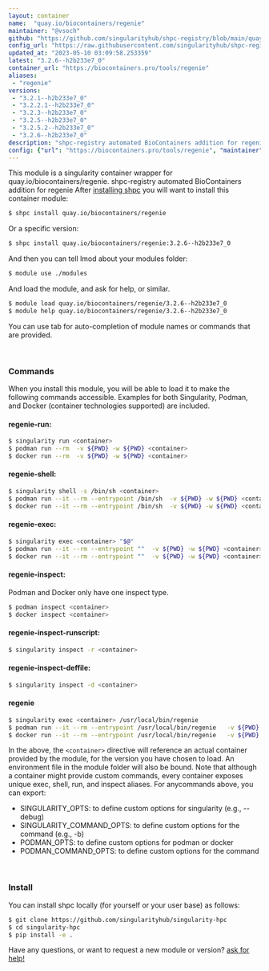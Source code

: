```yaml
---
layout: container
name:  "quay.io/biocontainers/regenie"
maintainer: "@vsoch"
github: "https://github.com/singularityhub/shpc-registry/blob/main/quay.io/biocontainers/regenie/container.yaml"
config_url: "https://raw.githubusercontent.com/singularityhub/shpc-registry/main/quay.io/biocontainers/regenie/container.yaml"
updated_at: "2023-05-10 03:09:58.253359"
latest: "3.2.6--h2b233e7_0"
container_url: "https://biocontainers.pro/tools/regenie"
aliases:
 - "regenie"
versions:
 - "3.2.1--h2b233e7_0"
 - "3.2.2.1--h2b233e7_0"
 - "3.2.3--h2b233e7_0"
 - "3.2.5--h2b233e7_0"
 - "3.2.5.2--h2b233e7_0"
 - "3.2.6--h2b233e7_0"
description: "shpc-registry automated BioContainers addition for regenie"
config: {"url": "https://biocontainers.pro/tools/regenie", "maintainer": "@vsoch", "description": "shpc-registry automated BioContainers addition for regenie", "latest": {"3.2.6--h2b233e7_0": "sha256:80ba1ecb86d7f8c8a5fcf14ac6dcbe6ecdc7c7126d318d4ed5c35d21919482f3"}, "tags": {"3.2.1--h2b233e7_0": "sha256:fcba678511c3aa20834806a63412cdbb01efdd0936e13867e371c82e530e92f4", "3.2.2.1--h2b233e7_0": "sha256:80b207405ae5421d0eae3e005a6b47243a22828125df5b97631198d234231aff", "3.2.3--h2b233e7_0": "sha256:e27627a48b73f8b9445925680fd1ca3e0842481523af310f288ef9179b6313b0", "3.2.5--h2b233e7_0": "sha256:40cefe65158cb0ca2876242fa67c53dc6fee3aac0dd3c9fe6f90f625e409f9b3", "3.2.5.2--h2b233e7_0": "sha256:efe40ca68e341c96357f03e51279faadb2e1b5b6f67183752b35bce3663a1c74", "3.2.6--h2b233e7_0": "sha256:80ba1ecb86d7f8c8a5fcf14ac6dcbe6ecdc7c7126d318d4ed5c35d21919482f3"}, "docker": "quay.io/biocontainers/regenie", "aliases": {"regenie": "/usr/local/bin/regenie"}}
---
```


This module is a singularity container wrapper for quay.io/biocontainers/regenie.
shpc-registry automated BioContainers addition for regenie
After [installing shpc](#install) you will want to install this container module:


```bash
$ shpc install quay.io/biocontainers/regenie
```

Or a specific version:

```bash
$ shpc install quay.io/biocontainers/regenie:3.2.6--h2b233e7_0
```

And then you can tell lmod about your modules folder:

```bash
$ module use ./modules
```

And load the module, and ask for help, or similar.

```bash
$ module load quay.io/biocontainers/regenie/3.2.6--h2b233e7_0
$ module help quay.io/biocontainers/regenie/3.2.6--h2b233e7_0
```

You can use tab for auto-completion of module names or commands that are provided.

<br>

### Commands

When you install this module, you will be able to load it to make the following commands accessible.
Examples for both Singularity, Podman, and Docker (container technologies supported) are included.

#### regenie-run:

```bash
$ singularity run <container>
$ podman run --rm  -v ${PWD} -w ${PWD} <container>
$ docker run --rm  -v ${PWD} -w ${PWD} <container>
```

#### regenie-shell:

```bash
$ singularity shell -s /bin/sh <container>
$ podman run --it --rm --entrypoint /bin/sh  -v ${PWD} -w ${PWD} <container>
$ docker run --it --rm --entrypoint /bin/sh  -v ${PWD} -w ${PWD} <container>
```

#### regenie-exec:

```bash
$ singularity exec <container> "$@"
$ podman run --it --rm --entrypoint ""  -v ${PWD} -w ${PWD} <container> "$@"
$ docker run --it --rm --entrypoint ""  -v ${PWD} -w ${PWD} <container> "$@"
```

#### regenie-inspect:

Podman and Docker only have one inspect type.

```bash
$ podman inspect <container>
$ docker inspect <container>
```

#### regenie-inspect-runscript:

```bash
$ singularity inspect -r <container>
```

#### regenie-inspect-deffile:

```bash
$ singularity inspect -d <container>
```


#### regenie

```bash
$ singularity exec <container> /usr/local/bin/regenie
$ podman run --it --rm --entrypoint /usr/local/bin/regenie   -v ${PWD} -w ${PWD} <container> -c " $@"
$ docker run --it --rm --entrypoint /usr/local/bin/regenie   -v ${PWD} -w ${PWD} <container> -c " $@"
```



In the above, the `<container>` directive will reference an actual container provided
by the module, for the version you have chosen to load. An environment file in the
module folder will also be bound. Note that although a container
might provide custom commands, every container exposes unique exec, shell, run, and
inspect aliases. For anycommands above, you can export:

 - SINGULARITY_OPTS: to define custom options for singularity (e.g., --debug)
 - SINGULARITY_COMMAND_OPTS: to define custom options for the command (e.g., -b)
 - PODMAN_OPTS: to define custom options for podman or docker
 - PODMAN_COMMAND_OPTS: to define custom options for the command

<br>

### Install

You can install shpc locally (for yourself or your user base) as follows:

```bash
$ git clone https://github.com/singularityhub/singularity-hpc
$ cd singularity-hpc
$ pip install -e .
```

Have any questions, or want to request a new module or version? [ask for help!](https://github.com/singularityhub/singularity-hpc/issues)
